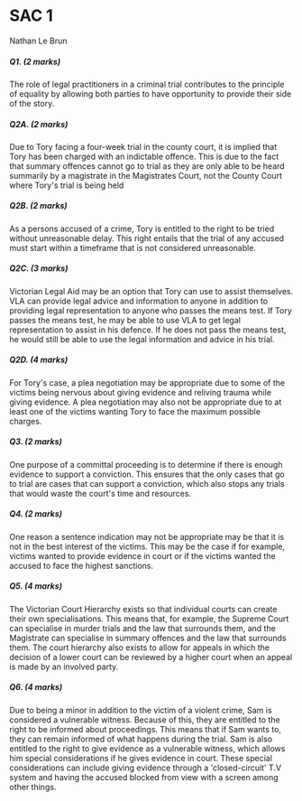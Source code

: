 # SAC 1

Nathan Le Brun  

##### Q1. (2 marks)
The role of legal practitioners in a criminal trial contributes to the principle of equality by allowing both parties to have opportunity to provide their side of the story. 

##### Q2A. (2 marks)
Due to Tory facing a four-week trial in the county court, it is implied that Tory has been charged with an indictable offence. This is due to the fact that summary offences cannot go to trial as they are only able to be heard summarily by a magistrate in the Magistrates Court, not the County Court where Tory's trial is being held  

##### Q2B. (2 marks)
As a persons accused of a crime, Tory is entitled to the right to be tried without unreasonable delay. This right entails that the trial of any accused must start within a timeframe that is not considered unreasonable. 

##### Q2C. (3 marks)
Victorian Legal Aid may be an option that Tory can use to assist themselves. VLA can provide legal advice and information to anyone in addition to providing legal representation to anyone who passes the means test. If Tory passes the means test, he may be able to use VLA to get legal representation to assist in his defence. If he does not  pass the means test, he would still be able to use the legal information and advice in his trial. 

##### Q2D. (4 marks)
For Tory's case, a plea negotiation may be appropriate due to some of the victims being nervous about giving evidence and reliving trauma while giving evidence. A plea negotiation may also not be appropriate due to at least one of the victims wanting Tory to face the maximum possible charges.  

##### Q3. (2 marks)
One purpose of a committal proceeding is to determine if there is enough evidence to support a conviction. This ensures that the only cases that go to trial are cases that can support a conviction, which also stops any trials that would waste the court's time and resources. 

##### Q4. (2 marks)
One reason a sentence indication may not be appropriate may be that it is not in the best interest of the victims. This may be the case if for example, victims wanted to provide evidence in court or if the victims wanted the accused to face the highest sanctions. 

##### Q5. (4 marks)
The Victorian Court Hierarchy exists so that individual courts can create their own specialisations. This means that, for example, the Supreme Court can specialise in murder trials and the law that surrounds them, and the Magistrate can specialise in summary offences and the law that surrounds them. The court hierarchy also exists to allow for appeals in which the decision of a lower court can be reviewed by a higher court when an appeal is made by an involved party.  

##### Q6. (4 marks)
Due to being a minor in addition to the victim of a violent crime, Sam is considered a vulnerable witness. Because of this, they are entitled to the right to be informed about proceedings. This means that if Sam wants to, they can remain informed of what happens during the trial. Sam is also entitled to the right to give evidence as a vulnerable witness, which allows him special considerations if he gives evidence in court. These special considerations can include giving evidence through a 'closed-circuit' T.V system and having the accused blocked from view with a screen among other things. 